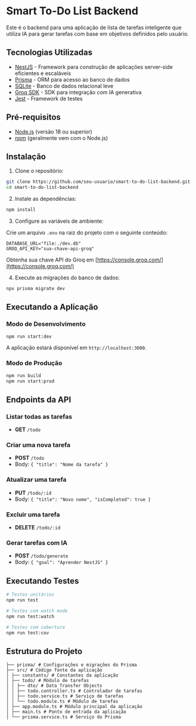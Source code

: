 # Smart To-Do List Backend

Este é o backend para uma aplicação de lista de tarefas inteligente que utiliza IA para gerar tarefas com base em objetivos definidos pelo usuário.

## Tecnologias Utilizadas

- [NestJS](https://nestjs.com/) - Framework para construção de aplicações server-side eficientes e escaláveis
- [Prisma](https://www.prisma.io/) - ORM para acesso ao banco de dados
- [SQLite](https://www.sqlite.org/) - Banco de dados relacional leve
- [Groq SDK](https://groq.com/) - SDK para integração com IA generativa
- [Jest](https://jestjs.io/) - Framework de testes

## Pré-requisitos

- [Node.js](https://nodejs.org/) (versão 18 ou superior)
- [npm](https://www.npmjs.com/) (geralmente vem com o Node.js)

## Instalação

1. Clone o repositório:

```bash
git clone https://github.com/seu-usuario/smart-to-do-list-backend.git
cd smart-to-do-list-backend
```

2. Instale as dependências:

```bash
npm install
```

3. Configure as variáveis de ambiente:

Crie um arquivo `.env` na raiz do projeto com o seguinte conteúdo:

```
DATABASE_URL="file:./dev.db"
GROQ_API_KEY="sua-chave-api-groq"
```

Obtenha sua chave API do Groq em [https://console.groq.com/](https://console.groq.com/)

4. Execute as migrações do banco de dados:

```bash
npx prisma migrate dev
```

## Executando a Aplicação

### Modo de Desenvolvimento

```bash
npm run start:dev
```

A aplicação estará disponível em `http://localhost:3000`.

### Modo de Produção

```bash
npm run build
npm run start:prod
```

## Endpoints da API

### Listar todas as tarefas

- **GET** `/todo`

### Criar uma nova tarefa

- **POST** `/todo`
- Body: `{ "title": "Nome da tarefa" }`

### Atualizar uma tarefa

- **PUT** `/todo/:id`
- Body: `{ "title": "Novo nome", "isCompleted": true }`

### Excluir uma tarefa

- **DELETE** `/todo/:id`

### Gerar tarefas com IA

- **POST** `/todo/generate`
- Body: `{ "goal": "Aprender NestJS" }`

## Executando Testes

```bash
# Testes unitários
npm run test

# Testes com watch mode
npm run test:watch

# Testes com cobertura
npm run test:cov
```

## Estrutura do Projeto

```
├── prisma/ # Configurações e migrações do Prisma
├── src/ # Código fonte da aplicação
│ ├── constants/ # Constantes da aplicação
│ ├── todo/ # Módulo de tarefas
│ │ ├── dto/ # Data Transfer Objects
│ │ ├── todo.controller.ts # Controlador de tarefas
│ │ ├── todo.service.ts # Serviço de tarefas
│ │ └── todo.module.ts # Módulo de tarefas
│ ├── app.module.ts # Módulo principal da aplicação
│ ├── main.ts # Ponto de entrada da aplicação
│ └── prisma.service.ts # Serviço do Prisma
```
